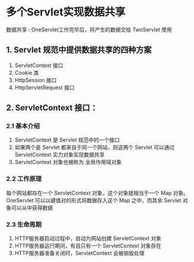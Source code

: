 # 多个Servlet实现数据共享

数据共享 : OneServlet工作完毕后，将产生的数据交给 TwoServlet 使用

## 1. Servlet 规范中提供数据共享的四种方案

1. ServletContext 接口
2. Cookie 类
3. HttpSession 接口
4. HttpServletRequest 接口

## 2. ServletContext 接口：

### 2.1 基本介绍
    
1. ServletContext 是 Servlet 规范中的一个接口
2. 如果两个是 Servlet 都来自于同一个网站，则这两个 Servlet 可以通过 ServletContext 实力对象实现数据共享
3. ServletContext 对象也被称为 全局作用域对象

### 2.2 工作原理

每个网站都存在一个 ServletContext 对象，这个对象就相当于一个 Map 对象。OneServlet 可以以键值对的形式将数据存入这个 Map 之中，而其余 Servlet 对象可以从中获得数据

### 2.3 生命周期

1. HTTP服务器启动过程中，自动为网站创建 ServletContext 对象
2. HTTP服务器运行期间，有且只有一个 ServletContext 对象存在
3. HTTP服务器准备关闭时，ServletContext 会被销毁处理

